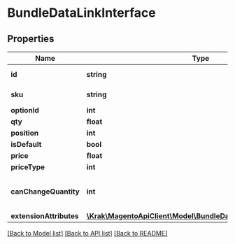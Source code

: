 # BundleDataLinkInterface

## Properties
Name | Type | Description | Notes
------------ | ------------- | ------------- | -------------
**id** | **string** | The identifier | [optional] 
**sku** | **string** | Linked product sku | [optional] 
**optionId** | **int** | Option id | [optional] 
**qty** | **float** | Qty | [optional] 
**position** | **int** | Position | [optional] 
**isDefault** | **bool** | Is default | 
**price** | **float** | Price | 
**priceType** | **int** | Price type | 
**canChangeQuantity** | **int** | Whether quantity could be changed | [optional] 
**extensionAttributes** | [**\Krak\MagentoApiClient\Model\BundleDataLinkExtensionInterface**](BundleDataLinkExtensionInterface.md) |  | [optional] 

[[Back to Model list]](../README.md#documentation-for-models) [[Back to API list]](../README.md#documentation-for-api-endpoints) [[Back to README]](../README.md)


